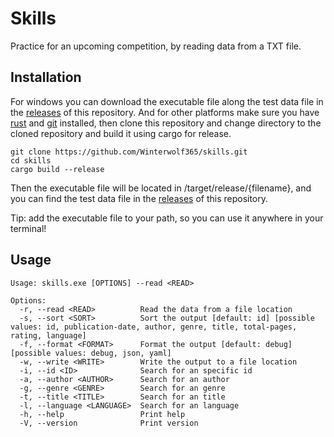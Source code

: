 # **Skills**
Practice for an upcoming competition, by reading data from a TXT file.

## Installation
For windows you can download the executable file along the test data file in the [releases](https://github.com/Winterwolf365/skills/releases) of this repository.
And for other platforms make sure you have [rust](https://rustup.rs) and [git](https://git-scm.com/downloads) installed, 
then clone this repository and change directory to the cloned repository and build it using cargo for release.
```
git clone https://github.com/Winterwolf365/skills.git
cd skills
cargo build --release
```
Then the executable file will be located in /target/release/{filename}, and you can find the test data file in the [releases](https://github.com/Winterwolf365/skills/releases) of this repository.

Tip: add the executable file to your path, so you can use it anywhere in your terminal!

## Usage
```
Usage: skills.exe [OPTIONS] --read <READ>

Options:
  -r, --read <READ>          Read the data from a file location
  -s, --sort <SORT>          Sort the output [default: id] [possible values: id, publication-date, author, genre, title, total-pages, rating, language]
  -f, --format <FORMAT>      Format the output [default: debug] [possible values: debug, json, yaml]
  -w, --write <WRITE>        Write the output to a file location
  -i, --id <ID>              Search for an specific id
  -a, --author <AUTHOR>      Search for an author
  -g, --genre <GENRE>        Search for an genre
  -t, --title <TITLE>        Search for an title
  -l, --language <LANGUAGE>  Search for an language
  -h, --help                 Print help
  -V, --version              Print version
```
